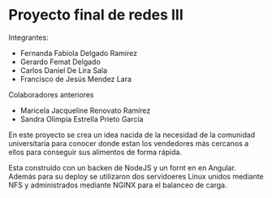 <h1>Proyecto final de redes III</h1>
Integrantes:

- Fernanda Fabiola Delgado Ramirez
- Gerardo Femat Delgado
- Carlos Daniel De Lira Sala
- Francisco de Jesús Mendez Lara

Colaboradores anteriores
- Maricela Jacqueline Renovato Ramírez
- Sandra Olimpia Estrella Prieto García

En este proyecto se crea un idea nacida de la necesidad de la comunidad universitaria para conocer donde estan los vendedores más cercanos a ellos para conseguir sus alimentos de forma rápida.

Esta construido con un backen de NodeJS y un fornt en en Angular. Además para su deploy se utilizaron dos servidoeres Linux unidos mediante NFS y administrados mediante NGINX para el balanceo de carga.
